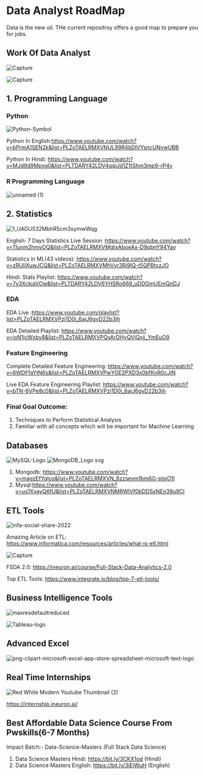 # Data Analyst RoadMap


Data is the new oil. THe current repositroy offers a good map to prepare you for jobs.

## Work Of Data Analyst

![Capture](https://user-images.githubusercontent.com/20041231/211466839-e0145119-20fd-4efe-bbd7-d2c3b10fdfba.JPG)

![Capture](https://user-images.githubusercontent.com/20041231/211468652-d4316856-0ee5-44ea-9dd9-538beef38180.JPG)


## 1. Programming Language
### Python 
![Python-Symbol](https://user-images.githubusercontent.com/20041231/211466229-df1c12da-ed6e-4bb9-97f7-84871a287580.png)

Python In English:https://www.youtube.com/watch?v=bPrmA1SEN2k&list=PLZoTAELRMXVNUL99R4bDlVYsncUNvwUBB

Python In Hindi: https://www.youtube.com/watch?v=MJd9d9Mpxg0&list=PLTDARY42LDV4qqiJd1Z1tShm3mp9-rP4v

### R Programming Language
![unnamed (1)](https://user-images.githubusercontent.com/20041231/211466981-43ebae2c-0581-4604-8b01-35a97d350080.png)

## 2. Statistics
![1_UAGU532MbhR5cm3symwWqg](https://user-images.githubusercontent.com/20041231/211467108-a82c82fa-4366-440b-8294-5bd3e0bbf081.png)

English: 7 Days Statistics Live Session :https://www.youtube.com/watch?v=11unm2hmvOQ&list=PLZoTAELRMXVMgtxAboeAx-D9qbnY94Yay

Statistics in ML(43 videos): https://www.youtube.com/watch?v=zRUliXuwJCQ&list=PLZoTAELRMXVMhVyr3Ri9IQ-t5QPBtxzJO

Hindi: Stats Playlist: https://www.youtube.com/watch?v=7y3XckjaVOw&list=PLTDARY42LDV6YHSRo669_uDDGmUEmQnDJ

### EDA
EDA Live :https://www.youtube.com/playlist?list=PLZoTAELRMXVPzj1D0i_6ajJ6gyD22b3jh

EDA Detailed Playlist: https://www.youtube.com/watch?v=ioN1jcWxbv8&list=PLZoTAELRMXVPQyArDHyQVjQxjj_YmEuO9

### Feature Engineering

Complete Detailed Feature Engineering: https://www.youtube.com/watch?v=6WDFfaYtN6s&list=PLZoTAELRMXVPwYGE2PXD3x0bfKnR0cJjN

Live EDA Feature Engineering Playlist: https://www.youtube.com/watch?v=bTN-6VPe8c0&list=PLZoTAELRMXVPzj1D0i_6ajJ6gyD22b3jh

### Final Goal Outcome: 
1. Techniques to Perform Statistical Analysis
2. Familiar with all concepts which will be important for Machine Learning

## Databases
![MySQL-Logo](https://user-images.githubusercontent.com/20041231/211467463-3fe5e606-e11b-49cf-9071-3abdd25584c8.png)
![MongoDB_Logo svg](https://user-images.githubusercontent.com/20041231/211467512-c1e429b7-1bb9-47c0-b39c-99932b9043a5.png)
1. Mongodb: https://www.youtube.com/watch?v=magzEfYqIos&list=PLZoTAELRMXVN_8zzsevm1bm6G-plsiO1I
2. Mysql:https://www.youtube.com/watch?v=us1XyayQ6fU&list=PLZoTAELRMXVNMRWlVf0bDDSxNEn38u9Cl

## ETL Tools
![infa-social-share-2022](https://user-images.githubusercontent.com/20041231/211472581-3b05b5d7-2d76-4002-835a-172cada11672.png)

Amazing Article on ETL: https://www.informatica.com/resources/articles/what-is-etl.html

![Capture](https://user-images.githubusercontent.com/20041231/211473712-f8737fd4-0622-49de-b751-706322813b31.JPG)

FSDA 2.0: https://ineuron.ai/course/Full-Stack-Data-Analytics-2.0

Top ETL Tools: https://www.integrate.io/blog/top-7-etl-tools/

## Business Intelligence Tools

![maxresdefaultreduced](https://user-images.githubusercontent.com/20041231/211717386-39f75daf-0c1e-4295-8e00-657578f397a1.jpg)

![Tableau-logo](https://user-images.githubusercontent.com/20041231/211717508-ccd3da44-1e33-47c0-a1ec-66583f73c496.jpg)

## Advanced Excel
![png-clipart-microsoft-excel-app-store-spreadsheet-microsoft-text-logo](https://user-images.githubusercontent.com/20041231/211717601-a7520e3b-bd50-4cbd-957a-8ff2bbce25b3.png)

## Real Time Internships
![Red White Modern Youtube Thumbnail (2)](https://user-images.githubusercontent.com/20041231/211743026-4f3da97c-897b-4d10-acea-503591ca935d.jpg)

https://internship.ineuron.ai/

## Best Affordable Data Science Course From Pwskills(6-7 Months)

Impact Batch:- Data-Science-Masters (Full Stack Data Science)
1. Data Science Masters Hindi: https://bit.ly/3CKX1od (Hindi)
2. Data Science Masters English: https://bit.ly/3iEjWuH (English)


